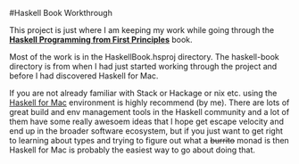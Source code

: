 #Haskell Book Workthrough

This project is just where I am keeping my work while going through the **[Haskell Programming from First Principles](http://haskellbook.com/)** book.

Most of the work is in the HaskellBook.hsproj directory. The haskell-book directory is from when I had just started working through the project and before I had discovered Haskell for Mac.

If you are not already familiar with Stack or Hackage or nix etc. using the [Haskell for Mac](http://haskellformac.com/) environment is highly recommend (by me). There are lots of great build and env management tools in the Haskell community and a lot of them have some really awesoem ideas that I hope get escape velocity and end up in the broader software ecosystem, but if you just want to get right to learning about types and trying to figure out what a ~~burrito~~ monad is then Haskell for Mac is probably the easiest way to go about doing that.
